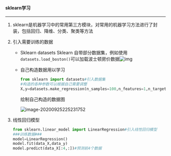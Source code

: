 #### sklearn学习

---

1. sklearn是机器学习中的常用第三方模块，对常用的机器学习方法进行了封装，包括回归、降维、分类、聚类等方法

2. 引入需要训练的数据

   + Sklearn datasets  Sklearn 自带部分数据集，例如使用```datasets.load_boston()```可以加载波士顿房价数据![img](https://upload-images.jianshu.io/upload_images/77550-feb8b5370cedb701.jpg?imageMogr2/auto-orient/strip|imageView2/2/w/720/format/webp)

   + 自己构造数据用以学习

     ```python
     from sklearn import datasets#引入数据集
     #构造的各种参数可以根据自己需要调整
     X,y=datasets.make_regression(n_samples=100,n_features=1,n_targets=1,noise=1)
     ```

     绘制自己构造的数据图

     ![image-20200925225231752](C:\Users\hp\AppData\Roaming\Typora\typora-user-images\image-20200925225231752.png)

   

3. 线性回归模型

   ```python
   from sklearn.linear_model import LinearRegression#引入线性回归模型
   ###训练数据###
   model=LinearRegression()
   model.fit(data_X,data_y)
   model.predict(data_X[:4,:])#预测前4个数据
   ```

   

   

